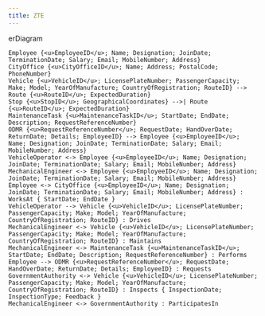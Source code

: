 ```yaml
---
title: ZTE
---
```

erDiagram
  
    Employee {<u>EmployeeID</u>; Name; Designation; JoinDate; TerminationDate; Salary; Email; MobileNumber; Address}
    CityOffice {<u>CityOfficeID</u>; Name; Address; PostalCode; PhoneNumber}
    Vehicle {<u>VehicleID</u>; LicensePlateNumber; PassengerCapacity; Make; Model; YearOfManufacture; CountryOfRegistration; RouteID} --> Route {<u>RouteID</u>; ExpectedDuration}
    Stop {<u>StopID</u>; GeographicalCoordinates} -->| Route {<u>RouteID</u>; ExpectedDuration}
    MaintenanceTask {<u>MaintenanceTaskID</u>; StartDate; EndDate; Description; RequestReferenceNumber}
    ODMR {<u>RequestReferenceNumber</u>; RequestDate; HandOverDate; ReturnDate; Details; EmployeeID} --> Employee {<u>EmployeeID</u>; Name; Designation; JoinDate; TerminationDate; Salary; Email; MobileNumber; Address}
    VehicleOperator <-> Employee {<u>EmployeeID</u>; Name; Designation; JoinDate; TerminationDate; Salary; Email; MobileNumber; Address}
    MechanicalEngineer <-> Employee {<u>EmployeeID</u>; Name; Designation; JoinDate; TerminationDate; Salary; Email; MobileNumber; Address}
    Employee <-> CityOffice {<u>EmployeeID</u>; Name; Designation; JoinDate; TerminationDate; Salary; Email; MobileNumber; Address} : WorksAt { StartDate; EndDate }
    VehicleOperator --> Vehicle {<u>VehicleID</u>; LicensePlateNumber; PassengerCapacity; Make; Model; YearOfManufacture; CountryOfRegistration; RouteID} : Drives
    MechanicalEngineer <-> Vehicle {<u>VehicleID</u>; LicensePlateNumber; PassengerCapacity; Make; Model; YearOfManufacture; CountryOfRegistration; RouteID} : Maintains
    MechanicalEngineer <-> MaintenanceTask {<u>MaintenanceTaskID</u>; StartDate; EndDate; Description; RequestReferenceNumber} : Performs
    Employee --> ODMR {<u>RequestReferenceNumber</u>; RequestDate; HandOverDate; ReturnDate; Details; EmployeeID} : Requests
    GovernmentAuthority <-> Vehicle {<u>VehicleID</u>; LicensePlateNumber; PassengerCapacity; Make; Model; YearOfManufacture; CountryOfRegistration; RouteID} : Inspects { InspectionDate; InspectionType; Feedback }
    MechanicalEngineer <-> GovernmentAuthority : ParticipatesIn


